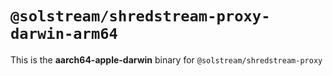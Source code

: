 # `@solstream/shredstream-proxy-darwin-arm64`

This is the **aarch64-apple-darwin** binary for `@solstream/shredstream-proxy`

